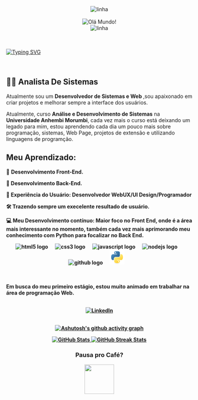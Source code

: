 <div align="center">
   <img src="./line.gif" alt="linha"/>
</div><br>

<div align="center">
    <img src="https://user-images.githubusercontent.com/92947069/183311882-d6cec5b0-18e8-48cf-a551-098f295fbce5.gif" alt="Olá Mundo!" width="500px">
</div>

<div align="center">
   <img src="./line.gif" alt="linha"/>
</div><br>

<br> 

[![Typing SVG](https://readme-typing-svg.herokuapp.com?font=Fira+Code&weight=300&size=50&duration=4000&pause=1000&color=FF000&center=true&vCenter=true&random=false&width=1000&lines=Olá%2C+Me+Chamo+Diogo+Kranz;Eu+Tenho+21+Anos;Eu+Sou+Desenvolvedor+De+Sistemas;Eu+Moro+No+Brasil;Sejam+Muito+Bem+Vindos%3A)](https://git.io/typing-svg)


<br>

<h2>👨‍💻 Analista De Sistemas</h2>

<p>Atualmente sou um <strong>Desenvolvedor de Sistemas e Web </strong>,sou apaixonado em criar projetos e melhorar sempre a interface dos usuários.
    
<p>Atualmente, curso <strong>Análise e Desenvolvimento de Sistemas</strong> na <strong>Universidade Anhembi Morumbi</strong>, cada vez mais o curso está deixando um legado para mim, estou aprendendo cada dia um pouco mais sobre programação, sistemas, Web Page, projetos de extensão e utilizando linguagens de programção.</p>

<h2>Meu Aprendizado:</h2>

<p>🚀 <strong>Desenvolvimento Front-End.</p>

<p>🚀 <strong>Desenvolvimento Back-End.</p>

<p>🌟 <strong> Experiência do Usuário: </strong> Desenvolvedor Web<strong>UX/UI Design/Programador</strong></p>

<p>🛠️ <strong>Trazendo sempre um execelente resultado de usuário.</strong>

<p>💻 <strong>Meu Desenvolvimento contínuo:</strong> Maior foco no Front End, onde é a área mais interessante no momento, também cada vez mais aprimorando meu conhecimento com Python para focalizar no Back End.</p>

<div align="center">
  <img src="https://cdn.jsdelivr.net/gh/devicons/devicon/icons/html5/html5-original.svg" height="40" alt="html5 logo"  />
  <img width="12" />
  <img src="https://cdn.jsdelivr.net/gh/devicons/devicon/icons/css3/css3-original.svg" height="40" alt="css3 logo"  />
  <img width="12" />
  <img src="https://cdn.jsdelivr.net/gh/devicons/devicon/icons/javascript/javascript-original.svg" height="40" alt="javascript logo"  />
  <img width="12" />
  <img src="https://cdn.jsdelivr.net/gh/devicons/devicon/icons/nodejs/nodejs-original.svg" height="40" alt="nodejs logo"  />
  <img width="12" />
  <img src="https://cdn.jsdelivr.net/gh/devicons/devicon/icons/github/github-original.svg" height="40" alt="github logo"  />
   <img width="12" />
  <img src="https://raw.githubusercontent.com/devicons/devicon/master/icons/python/python-original.svg" height="40" alt="Python logo" />
  <img width="12" />
</div><br><br>

<p> Em busca do meu primeiro estágio, estou muito animado em trabalhar na área de programação Web.</p><br>

<div align="center">
    <a href="https://www.linkedin.com/in/diogo-kranz-490465307/">
        <img src="https://img.shields.io/badge/-LinkedIn-%230077B5?style=for-the-badge&logo=linkedin&logoColor=white" alt="LinkedIn">
</div><br>

<div align="center" >
   
![Ashutosh's github activity graph](https://ssr-contributions-svg.vercel.app/_/Diogokranzz?chart=3dbar&gap=0.6&scale=2&flatten=2&animation=wave&animation_duration=1&animation_delay=0.05&animation_amplitude=20&animation_frequency=0.5&animation_wave_center=10_0&format=svg&weeks=30&theme=pink) 

</div>

<div align="center">
    <a href="https://github.com/Diogokranzz">
        <img width="400px" src="https://github-readme-stats.vercel.app/api?username=Diogokranzz&show_icons=true&border_radius=12&border_color=EAFF17&icon_color=EAFF17&bg_color=0D1117&title_color=ffff&text_color=A3A3A3&ring_color=8844EE&card_width=437" alt="GitHub Stats">
    </a>
    <a href="https://github.com/Diogokranzz">
        <img width="400px" src="http://github-readme-streak-stats.herokuapp.com?user=eduardzs&border_radius=12&locale=pt_BR&date_format=j%2Fn%5B%2FY%5D&card_width=497&background=0D1117&ring=8844EE&fire=EAFF17&currStreakNum=FFFFFF&sideNums=FFFFFF&currStreakLabel=FFFFFF&dates=A3A3A3&excludeDaysLabel=FFFFFF&sideLabels=FFFFFF&stroke=EAFF17&border=EAFF17&card_width=437" alt="GitHub Streak Stats">
    </a>
    <div align="center">
</div>



<div align="center">
<h3>Pausa pro Café?</h3>
<img align="center" height="80" width="80" src="https://github.com/carolbarbosa101/carolbarbosa101/assets/44561610/40af04fc-bc9e-4581-80ee-30124cb5d17d">
</a>
</div>
